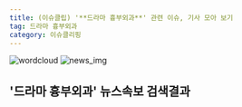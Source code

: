 ```yaml
---
title: (이슈클립) '**드라마 흉부외과**' 관련 이슈, 기사 모아 보기
tag: 드라마 흉부외과
category: 이슈클리핑
---
```

![wordcloud](https://s3.ap-northeast-2.amazonaws.com/lyrics101-wordcloud/2018-09-28-1538067318.png)
![news_img](https://user-images.githubusercontent.com/42597476/44507050-1206f400-a6e4-11e8-8d98-7ffbfebb353f.png)
## **'**드라마 흉부외과**'** 뉴스속보 검색결과


